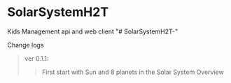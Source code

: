 # SolarSystemH2T
Kids Management api and web client
"# SolarSystemH2T-"


Change logs

> ver 0.1.1:
  >>First start with Sun and 8 planets in the Solar System
  >>Overview
